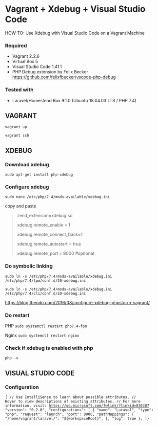# Vagrant + Xdebug + Visual Studio Code
HOW-TO: Use Xdebug with Visual Studio Code on a Vagrant Machine

### Required
- Vagrant 2.2.6
- Virtual Box 5
- Visual Studio Code 1.41.1
- PHP Debug extension by Felix Becker
  https://github.com/felixfbecker/vscode-php-debug

### Tested with 
- Laravel/Homestead Box 9.1.0 (Ubuntu 18.04.03 LTS / PHP 7.4)



## VAGRANT
<code>vagrant up</code>

<code>vagrant ssh</code>



## XDEBUG

### Download xdebug

<code>sudo apt-get install php-xdebug</code>

### Configure xdebug

<code>sudo nano /etc/php/7.4/mods-available/xdebug.ini</code>

copy and paste

<blockquote>

zend_extension=xdebug.so

xdebug.remote_enable = 1

xdebug.remote_connect_back=1

xdebug.remote_autostart = true

xdebug.remote_port = 9000 #optional

</blockquote>

### Do symbolic linking
<code>sudo ln -s /etc/php/7.4/mods-available/xdebug.ini /etc/php/7.4/fpm/conf.d/20-xdebug.ini</code>

<code>sudo ln -s /etc/php/7.4/mods-available/xdebug.ini /etc/php/7.4/cli/conf.d/20-xdebug.ini</code>

https://blog.theodo.com/2016/08/configure-xdebug-phpstorm-vagrant/

### Do restart
PHP
<code>sudo systemctl restart php7.4-fpm</code>

Nginx
<code>sudo systemctl restart nginx</code>

### Check if xdebug is enabled with php
<code>php -v</code>



## VISUAL STUDIO CODE

### Configuration
<code>{
    // Use IntelliSense to learn about possible attributes.
    // Hover to view descriptions of existing attributes.
    // For more information, visit: https://go.microsoft.com/fwlink/?linkid=830387
    "version": "0.2.0",
    "configurations": [
        {
            "name": "Laravel",
            "type": "php",
            "request": "launch",
            "port": 9000,
            "pathMappings": {
                "/home/vagrant/laravel/": "${workspaceRoot}",
            },
            "log": true
        },
    ]}  
 </code>
